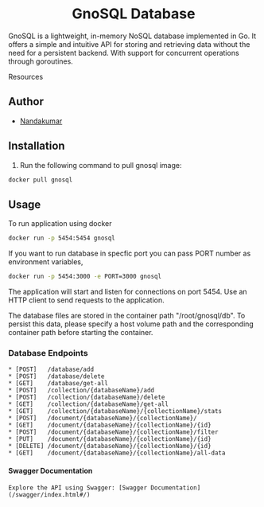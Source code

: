 <h1 align="center">GnoSQL Database</h1>

GnoSQL is a lightweight, in-memory NoSQL database implemented in Go. It offers a simple and intuitive API for storing and retrieving data without the need for a persistent backend. With support for concurrent operations through goroutines.

Resources

## Author

-   [Nandakumar](https://github.com/Nandha23311/)

## Installation

1. Run the following command to pull gnosql image:

```bash
docker pull gnosql
```

## Usage

To run application using docker

```bash
docker run -p 5454:5454 gnosql
```

If you want to run database in specfic port you can pass PORT number as environment variables,

```bash
docker run -p 5454:3000 -e PORT=3000 gnosql
```

The application will start and listen for connections on port 5454. Use an HTTP client to send requests to the application.

The database files are stored in the container path "/root/gnosql/db". To persist this data, please specify a host volume path and the corresponding container path before starting the container.

### Database Endpoints

    * [POST]   /database/add
    * [POST]   /database/delete
    * [GET]    /database/get-all
    * [POST]   /collection/{databaseName}/add
    * [POST]   /collection/{databaseName}/delete
    * [GET]    /collection/{databaseName}/get-all
    * [GET]    /collection/{databaseName}/{collectionName}/stats
    * [POST]   /document/{databaseName}/{collectionName}/
    * [GET]    /document/{databaseName}/{collectionName}/{id}
    * [POST]   /document/{databaseName}/{collectionName}/filter
    * [PUT]    /document/{databaseName}/{collectionName}/{id}
    * [DELETE] /document/{databaseName}/{collectionName}/{id}
    * [GET]    /document/{databaseName}/{collectionName}/all-data

#### Swagger Documentation

    Explore the API using Swagger: [Swagger Documentation](/swagger/index.html#/)
